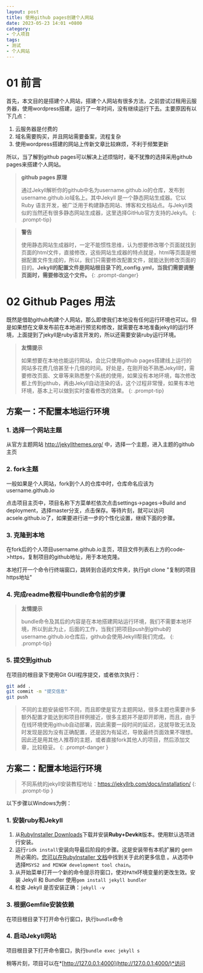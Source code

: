 ```yaml
---
layout: post
title: 使用github pages创建个人网站
date: 2023-05-23 14:01 +0800
category: 
- 个人项目
tags: 
- 测试
- 个人网站
---
```


# 01 前言

首先，本文目的是搭建个人网站，搭建个人网站有很多方法，之前尝试过租用云服务器，使用wordpress搭建，运行了一年时间，没有继续运行下去。主要原因有以下几点：

1. 云服务器是付费的
2. 域名需要购买，并且网站需要备案，流程复杂
3. 使用wordpress搭建的网站上传新文章比较麻烦，不利于频繁更新

所以，当了解到github pages可以解决上述烦恼时，毫不犹豫的选择采用github pages来搭建个人网站。

> **github pages 原理**
>
> 通过Jekyll解析你的github中名为username.github.io的仓库，发布到username.github.io域名上。其中Jekyll 是一个静态网站生成器。它以 Ruby 语言开发，被广泛用于构建静态网站、博客和文档站点。与Jekyll类似的当然还有很多静态网站生成器，这里选择GitHub官方支持的Jekyll。
{: .prompt-tip}


> **警告**
>
> 使用静态网站生成器时，一定不能惯性思维，认为想要修改哪个页面就找到页面的html文件，直接修改，这些网站生成器的特点就是，html等页面是根据配置文件生成的，所以，我们只需要修改配置文件，就能达到修改页面的目的。**Jekyll的配置文件是网站根目录下的_config.yml，当我们需要调整页面时，需要修改这个文件。**
{: .prompt-danger}



# 02 Github Pages 用法
既然是借助github构建个人网站，那么即使我们本地没有任何运行环境也可以。但是如果想在文章发布前在本地进行预览和修改，就需要在本地准备jekyll的运行环境，上面提到了jekyll是ruby语言开发的，所以还需要安装ruby运行环境。
> **友情提示**
>
> 如果想要在本地也能运行网站，会比只使用github pages搭建线上运行的网站多花费几倍甚至十几倍的时间。好处是，在刚开始不熟悉Jekyll时，需要修改页面、文章等来熟悉整个系统的使用，如果没有本地环境，每次修改都上传到github，再由Jekyll自动渲染的话，这个过程非常慢，如果有本地环境，基本上可以做到实时查看修改的效果。
{: .prompt-tip}



## 方案一：不配置本地运行环境

### 1. 选择一个网站主题

从官方主题网站 http://jekyllthemes.org/ 中，选择一个主题，进入主题的github主页

### 2. fork主题

一般如果是个人网站，fork到个人的仓库中时，仓库命名应该为username.github.io

点击项目主页中，项目名称下方菜单栏依次点击settings->pages->Build and deployment，选择master分支，点击保存。等待片刻，就可以访问acsele.github.io了，如果要进行进一步的个性化设置，继续下面的步骤。

### 3. 克隆到本地

在fork后的个人项目username.github.io主页，项目文件列表右上方的code->https，复制项目的github地址，用于本地克隆。

本地打开一个命令行终端窗口，跳转到合适的文件夹，执行git clone "复制的项目https地址"

### 4. 完成readme教程中bundle命令前的步骤
> **友情提示**
>
> bundle命令及其后的内容是在本地搭建网站运行环境，我们不需要本地环境，所以到此为止，后面的工作，当我们把项目push到github的username.github.io仓库后，github会使用Jekyll帮我们完成。
> {: .prompt-tip}

### 5. 提交到github

在项目的根目录下使用Git GUI程序提交，或者依次执行：

```bash
git add .
git commit -m "提交信息"
git push
```

> 不同的主题安装细节不同，而且即使是官方主题网站，很多主题也需要许多额外配置才能达到和项目样例接近，很多主题并不是即开即用，而且，由于在线环境使用github自动部署，因此需要一段时间的延迟，这就导致无法及时发现是因为没有正确配置，还是因为有延迟，导致最终页面效果不理想。因此还是用其他人推荐的主题，或者直接fork其他人的项目，然后添加文章，比较稳妥。
{: .prompt-danger }


## 方案二：配置本地运行环境

> 不同系统的jekyll安装教程地址：https://jekyllrb.com/docs/installation/
{: .prompt-tip }

以下步骤以Windows为例：

### 1. 安装ruby和Jekyll

1. 从[RubyInstaller Downloads](https://rubyinstaller.org/downloads/)下载并安装**Ruby+Devkit**版本。使用默认选项进行安装。
2. 运行`ridk install`安装向导最后阶段的步骤。这是安装带有本机扩展的 gem 所必需的。[您可以在RubyInstaller 文档](https://github.com/oneclick/rubyinstaller2#using-the-installer-on-a-target-system)中找到关于此的更多信息 。从选项中选择`MSYS2 and MINGW development tool chain`。
3. 从开始菜单打开一个新的命令提示符窗口，使对`PATH`环境变量的更改生效。安装 Jekyll 和 Bundler 使用`gem install jekyll bundler`
4. 检查 Jekyll 是否安装正确：`jekyll -v`

### 3. 根据Gemfile安装依赖

在项目根目录下打开命令行窗口，执行`bundle`命令 

### 4. 启动Jekyll网站

项目根目录下打开命令窗口，执行`bundle exec jekyll s`

稍等片刻，项目可以在*[http://127.0.0.1:4000](http://127.0.0.1:4000/)*访问


